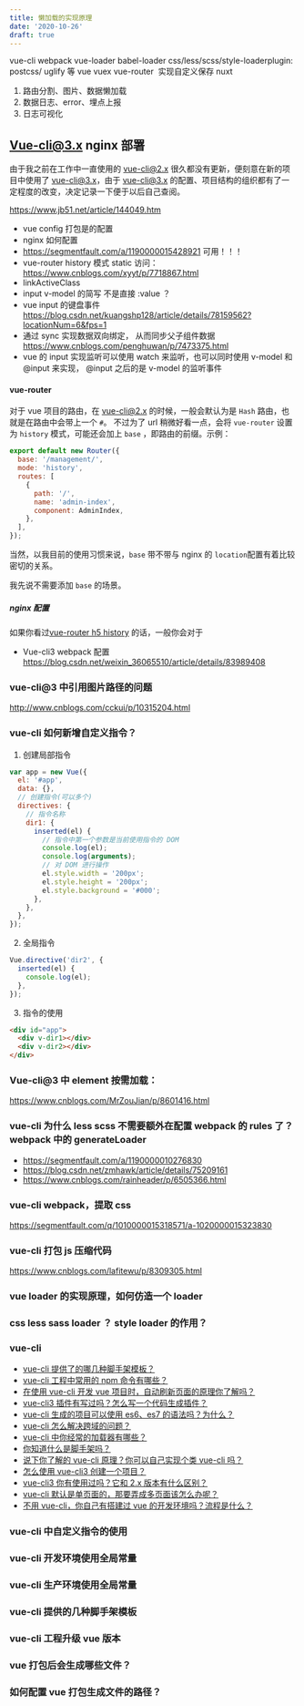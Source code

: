 ```yaml
---
title: 懒加载的实现原理
date: '2020-10-26'
draft: true
---
```


vue-cli
​webpack
​vue-loader
​babel-loader
​css/less/scss/style-loader
​plugin: postcss/ uglify 等
​vue
​vuex
​vue-router
​
实现自定义保存
​nuxt

1. 路由分割、图片、数据懒加载
2. 数据日志、error、埋点上报
3. 日志可视化

## Vue-cli@3.x nginx 部署

由于我之前在工作中一直使用的 vue-cli@2.x 很久都没有更新，便刻意在新的项目中使用了 vue-cli@3.x，由于 vue-cli@3.x 的配置、项目结构的组织都有了一定程度的改变，决定记录一下便于以后自己查阅。

https://www.jb51.net/article/144049.htm

- vue config 打包是的配置
- nginx 如何配置
- https://segmentfault.com/a/1190000015428921 可用！！！
- vue-router history 模式 static 访问： https://www.cnblogs.com/xyyt/p/7718867.html
- linkActiveClass
- input v-model 的简写 不是直接 :value ？
- vue input 的键盘事件 https://blog.csdn.net/kuangshp128/article/details/78159562?locationNum=6&fps=1
- 通过 sync 实现数据双向绑定， 从而同步父子组件数据 https://www.cnblogs.com/penghuwan/p/7473375.html
- vue 的 input 实现监听可以使用 watch 来监听，也可以同时使用 v-model 和 @input 来实现， @input 之后的是 v-model 的监听事件

#### vue-router

对于 vue 项目的路由，在 vue-cli@2.x 的时候，一般会默认为是 `Hash` 路由，也就是在路由中会带上一个 `#`。 不过为了 url 稍微好看一点，会将 `vue-router` 设置为 `history` 模式，可能还会加上 `base` ，即路由的前缀。示例：

```js
export default new Router({
  base: '/management/',
  mode: 'history',
  routes: [
    {
      path: '/',
      name: 'admin-index',
      component: AdminIndex,
    },
  ],
});
```

当然，以我目前的使用习惯来说，`base` 带不带与 nginx 的 `location`配置有着比较密切的关系。

我先说不需要添加 `base` 的场景。

##### nginx 配置

如果你看过[vue-router h5 history](https://router.vuejs.org/zh/guide/essentials/history-mode.html#%E5%90%8E%E7%AB%AF%E9%85%8D%E7%BD%AE%E4%BE%8B%E5%AD%90) 的话，一般你会对于

- Vue-cli3 webpack 配置
  https://blog.csdn.net/weixin_36065510/article/details/83989408

### vue-cli@3 中引用图片路径的问题

http://www.cnblogs.com/cckui/p/10315204.html

### vue-cli 如何新增自定义指令？

1. 创建局部指令

```js
var app = new Vue({
  el: '#app',
  data: {},
  // 创建指令(可以多个)
  directives: {
    // 指令名称
    dir1: {
      inserted(el) {
        // 指令中第一个参数是当前使用指令的 DOM
        console.log(el);
        console.log(arguments);
        // 对 DOM 进行操作
        el.style.width = '200px';
        el.style.height = '200px';
        el.style.background = '#000';
      },
    },
  },
});
```

2. 全局指令

```js
Vue.directive('dir2', {
  inserted(el) {
    console.log(el);
  },
});
```

3. 指令的使用

```html
<div id="app">
  <div v-dir1></div>
  <div v-dir2></div>
</div>
```

### Vue-cli@3 中 element 按需加载：

https://www.cnblogs.com/MrZouJian/p/8601416.html

### vue-cli 为什么 less scss 不需要额外在配置 webpack 的 rules 了？webpack 中的 generateLoader

- https://segmentfault.com/a/1190000010276830
- https://blog.csdn.net/zmhawk/article/details/75209161
- https://www.cnblogs.com/rainheader/p/6505366.html

### vue-cli webpack，提取 css

https://segmentfault.com/q/1010000015318571/a-1020000015323830

### vue-cli 打包 js 压缩代码

https://www.cnblogs.com/lafitewu/p/8309305.html

### vue loader 的实现原理，如何仿造一个 loader

### css less sass loader ？ style loader 的作用？

### vue-cli

- [vue-cli 提供了的哪几种脚手架模板？](https://github.com/haizlin/fe-interview/issues/543)
- [vue-cli 工程中常用的 npm 命令有哪些？](https://github.com/haizlin/fe-interview/issues/542)
- [在使用 vue-cli 开发 vue 项目时，自动刷新页面的原理你了解吗？](https://github.com/haizlin/fe-interview/issues/541)
- [vue-cli3 插件有写过吗？怎么写一个代码生成插件？](https://github.com/haizlin/fe-interview/issues/540)
- [vue-cli 生成的项目可以使用 es6、es7 的语法吗？为什么？](https://github.com/haizlin/fe-interview/issues/488)
- [vue-cli 怎么解决跨域的问题？](https://github.com/haizlin/fe-interview/issues/487)
- [vue-cli 中你经常的加载器有哪些？](https://github.com/haizlin/fe-interview/issues/486)
- [你知道什么是脚手架吗？](https://github.com/haizlin/fe-interview/issues/485)
- [说下你了解的 vue-cli 原理？你可以自己实现个类 vue-cli 吗？](https://github.com/haizlin/fe-interview/issues/484)
- [怎么使用 vue-cli3 创建一个项目？](https://github.com/haizlin/fe-interview/issues/483)
- [vue-cli3 你有使用过吗？它和 2.x 版本有什么区别？](https://github.com/haizlin/fe-interview/issues/482)
- [vue-cli 默认是单页面的，那要弄成多页面该怎么办呢？](https://github.com/haizlin/fe-interview/issues/360)
- [不用 vue-cli，你自己有搭建过 vue 的开发环境吗？流程是什么？](https://github.com/haizlin/fe-interview/issues/351)

### vue-cli 中自定义指令的使用

### vue-cli 开发环境使用全局常量

### vue-cli 生产环境使用全局常量

### vue-cli 提供的几种脚手架模板

### vue-cli 工程升级 vue 版本

### vue 打包后会生成哪些文件？

### 如何配置 vue 打包生成文件的路径？
